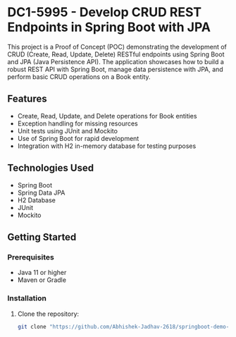 # DC1-5995 - Develop CRUD REST Endpoints in Spring Boot with JPA

This project is a Proof of Concept (POC) demonstrating the development of CRUD (Create, Read, Update, Delete) RESTful endpoints using Spring Boot and JPA (Java Persistence API). The application showcases how to build a robust REST API with Spring Boot, manage data persistence with JPA, and perform basic CRUD operations on a Book entity.

## Features

- Create, Read, Update, and Delete operations for Book entities
- Exception handling for missing resources
- Unit tests using JUnit and Mockito
- Use of Spring Boot for rapid development
- Integration with H2 in-memory database for testing purposes

## Technologies Used

- Spring Boot
- Spring Data JPA
- H2 Database
- JUnit
- Mockito

## Getting Started

### Prerequisites

- Java 11 or higher
- Maven or Gradle

### Installation

1. Clone the repository:
   ```bash
   git clone "https://github.com/Abhishek-Jadhav-2618/springboot-demo-REST-API-s.git"